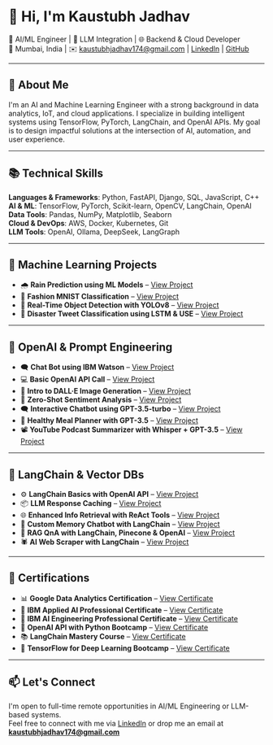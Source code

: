 # 👋 Hi, I'm Kaustubh Jadhav

🔬 AI/ML Engineer | 🤖 LLM Integration | 🌐 Backend & Cloud Developer  
📍 Mumbai, India | ✉️ kaustubhjadhav174@gmail.com | [LinkedIn](https://www.linkedin.com/in/kaustubh-jadhav-a23451154/) | [GitHub](#)

---

## 🚀 About Me

I'm an AI and Machine Learning Engineer with a strong background in data analytics, IoT, and cloud applications. I specialize in building intelligent systems using TensorFlow, PyTorch, LangChain, and OpenAI APIs. My goal is to design impactful solutions at the intersection of AI, automation, and user experience.

---

## 📚 Technical Skills

**Languages & Frameworks**: Python, FastAPI, Django, SQL, JavaScript, C++  
**AI & ML**: TensorFlow, PyTorch, Scikit-learn, OpenCV, LangChain, OpenAI  
**Data Tools**: Pandas, NumPy, Matplotlib, Seaborn  
**Cloud & DevOps**: AWS, Docker, Kubernetes, Git  
**LLM Tools**: OpenAI, Ollama, DeepSeek, LangGraph

---

## 🤖 Machine Learning Projects

- 🌧️ **Rain Prediction using ML Models** – [View Project](https://github.com/Kaustubh174/Rain_prediction)
- 👗 **Fashion MNIST Classification** – [View Project](https://github.com/Kaustubh174/Binary_Multiclass_Classification_using_Machine_Learning)
- 🎯 **Real-Time Object Detection with YOLOv8** – [View Project](https://github.com/Kaustubh174/Real-Time-Object-Detection-using-YOLOv8-and-Streamlit)
- 💬 **Disaster Tweet Classification using LSTM & USE** – [View Project](https://github.com/Kaustubh174/Tensorflow_NLP_LSTM_GRU_Bidirectional_USE)

---

## 🧠 OpenAI & Prompt Engineering

- 🗨️ **Chat Bot using IBM Watson** – [View Project](https://github.com/Kaustubh174/ibm_chat_bot)
- 💻 **Basic OpenAI API Call** – [View Project](https://github.com/Kaustubh174/Basic-OpenAI-API-call)
- 🎨 **Intro to DALL·E Image Generation** – [View Project](https://github.com/Kaustubh174/DALL_E_intro)
- 🧪 **Zero-Shot Sentiment Analysis** – [View Project](https://github.com/Kaustubh174/zero-shot_segment_analysis)
- 🗨️ **Interactive Chatbot using GPT-3.5-turbo** – [View Project](https://github.com/Kaustubh174/interactive_chatbot)
- 🥗 **Healthy Meal Planner with GPT-3.5** – [View Project](https://github.com/Kaustubh174/Meal_planner)
- 📽️ **YouTube Podcast Summarizer with Whisper + GPT-3.5** – [View Project](https://github.com/Kaustubh174/Youtube_video_summary)

---

## 🔗 LangChain & Vector DBs

- ⚙️ **LangChain Basics with OpenAI API** – [View Project](https://github.com/Kaustubh174/Basic_langchain)
- 📦 **LLM Response Caching** – [View Project](https://github.com/Kaustubh174/langchain_cache)
- 🌐 **Enhanced Info Retrieval with ReAct Tools** – [View Project](https://github.com/Kaustubh174/ReAct_langchain)
- 🧠 **Custom Memory Chatbot with LangChain** – [View Project](https://github.com/Kaustubh174/-Custom-Memory-ChatGPT-with-langchain)
- 📄 **RAG QnA with LangChain, Pinecone & OpenAI** – [View Project](https://github.com/Kaustubh174/RAG-QnA-Private-Document-using-langchain-Pinecone-and-OpenAI)
- 🕷️ **AI Web Scraper with LangChain** – [View Project](https://github.com/Kaustubh174/AI_web_scrapper)

---

## 🏅 Certifications

- 📊 **Google Data Analytics Certification** – [View Certificate](https://coursera.org/share/3a394bccfe6dd03f430544db5b9d7f35)
- 🧠 **IBM Applied AI Professional Certificate** – [View Certificate](https://coursera.org/share/8fb5fe00ab93bbc17c1a8d08bc4abdfc)
- 🧪 **IBM AI Engineering Professional Certificate** – [View Certificate](https://coursera.org/share/0ebd70b94a9f059bc690e5e1ed76feb1)
- 🧰 **OpenAI API with Python Bootcamp** – [View Certificate](https://www.udemy.com/certificate/UC-ea392475-ba9a-452a-a3ce-15d946e0af7f/)
- 📚 **LangChain Mastery Course** – [View Certificate](https://www.udemy.com/certificate/UC-abb72de7-6585-4f2a-a310-93cbb536bb72/)
- 🧠 **TensorFlow for Deep Learning Bootcamp** – [View Certificate](http://ude.my/UC-9eebcb71-965b-454b-9450-030adf78bbab)

---

## 📫 Let's Connect

I'm open to full-time remote opportunities in AI/ML Engineering or LLM-based systems.  
Feel free to connect with me via [LinkedIn](https://www.linkedin.com/in/kaustubh-jadhav-a23451154/) or drop me an email at **kaustubhjadhav174@gmail.com**
